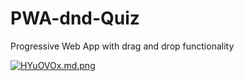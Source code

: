 # PWA-dnd-Quiz
Progressive Web App with drag and drop functionality

<a href="https://freeimage.host/i/HYuOVOx"><img src="https://iili.io/HYuOVOx.md.png" alt="HYuOVOx.md.png" border="0"></a>
